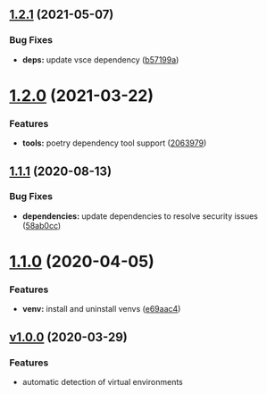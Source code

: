 ## [1.2.1](https://github.com/Whinarn/vscode-python-auto-venv/compare/v1.2.0...v1.2.1) (2021-05-07)


### Bug Fixes

* **deps:** update vsce dependency ([b57199a](https://github.com/Whinarn/vscode-python-auto-venv/commit/b57199ada869ecd8121d4c840384d9b563ae17e8))

# [1.2.0](https://github.com/Whinarn/vscode-python-auto-venv/compare/v1.1.1...v1.2.0) (2021-03-22)


### Features

* **tools:** poetry dependency tool support ([2063979](https://github.com/Whinarn/vscode-python-auto-venv/commit/2063979b317fe4f8babf8bc38724f63885699666))

## [1.1.1](https://github.com/Whinarn/vscode-python-auto-venv/compare/v1.1.0...v1.1.1) (2020-08-13)


### Bug Fixes

* **dependencies:** update dependencies to resolve security issues ([58ab0cc](https://github.com/Whinarn/vscode-python-auto-venv/commit/58ab0cc9cb1ad5e2caa925c35c4b15741aa462e6))

# [1.1.0](https://github.com/Whinarn/vscode-python-auto-venv/compare/v1.0.0...v1.1.0) (2020-04-05)


### Features

* **venv:** install and uninstall venvs ([e69aac4](https://github.com/Whinarn/vscode-python-auto-venv/commit/e69aac4052b536f7ab31e324188548402850c1c0))

## [v1.0.0](https://github.com/Whinarn/vscode-python-auto-venv/releases/tag/v1.0.0) (2020-03-29)


### Features

* automatic detection of virtual environments
